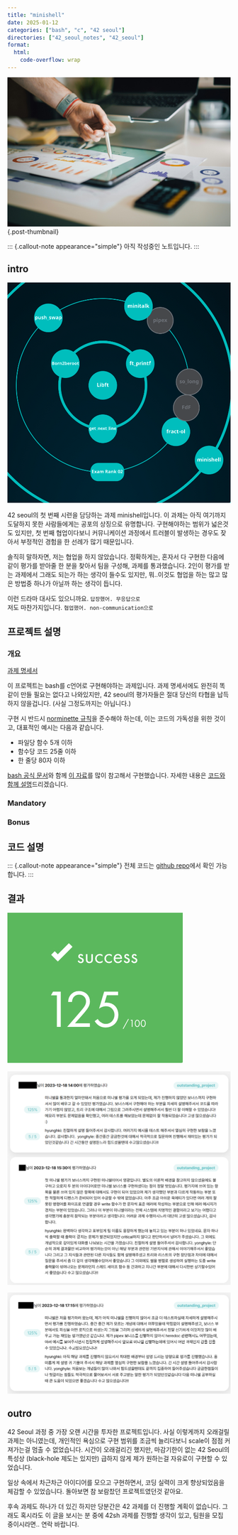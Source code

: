 ```yaml
---
title: "minishell"
date: 2025-01-12
categories: ["bash", "c", "42 seoul"]
directories: ["42_seoul_notes", "42_seoul"]
format:
  html:
    code-overflow: wrap
---
```


![](/img/stat-thumb.jpg){.post-thumbnail}

::: {.callout-note appearance="simple"}
아직 작성중인 노트입니다.
:::

## intro

![42 seoul 공통과정 4서클 과제](/img/42-course-4.png)

42 seoul의 첫 번째 시련을 담당하는 과제 minishell입니다.
이 과제는 아직 여기까지 도달하지 못한 사람들에게는 공포의 상징으로 유명합니다.
구현해야하는 범위가 넓은것도 있지만, 첫 번째 협업이다보니 커뮤니케이션 과정에서 트러블이 발생하는 경우도 잦아서 부정적인 경험을 한 선례가 많기 때문입니다.

솔직히 말하자면, 저는 협업을 하지 않았습니다.
정확하게는, 혼자서 다 구현한 다음에 같이 평가를 받아줄 한 분을 찾아서 팀을 구성해, 과제를 통과했습니다.
2인이 평가를 받는 과제에서 그래도 되는가 하는 생각이 들수도 있지만, 뭐..이것도 협업을 하는 많고 많은 방법중 하나가 아닐까 하는 생각이 듭니다.

이런 드라마 대사도 있으니까요. `답장했어. 무응답으로`   
저도 마찬가지입니다. `협업했어. non-communication으로`

## 프로젝트 설명

### 개요

[과제 명세서](https://cdn.intra.42.fr/pdf/pdf/133183/en.subject.pdf)

이 프로젝트는 bash를 c언어로 구현해야하는 과제입니다.
과제 명세서에도 완전히 똑같이 만들 필요는 없다고 나와있지만, 42 seoul의 평가자들은 절대 당신의 타협을 납득하지 않을겁니다. (사실 그정도까지는 아닙니다.)

구현 시 반드시 [norminette 규칙](https://github.com/taeng42/norminette/blob/master/pdf/ko.norm.pdf)을 준수해야 하는데, 이는 코드의 가독성을 위한 것이고, 대표적인 예시는 다음과 같습니다.

- 파일당 함수 5개 이하
- 함수당 코드 25줄 이하
- 한 줄당 80자 이하

[bash 공식 문서](https://www.gnu.org/software/bash/manual/bash.html)와 함께 [이 자료](https://mug896.github.io/bash-shell/index.html)를 많이 참고해서 구현했습니다.
자세한 내용은 [코드와 함께 설명](#코드-설명)드리겠습니다.

### Mandatory

### Bonus

## 코드 설명

::: {.callout-note appearance="simple"}
전체 코드는 [github repo](https://github.com/cryscham123/my_bash)에서 확인 가능합니다.
:::

## 결과

![최종 점수](/img/printf-score.png)

![](img/2025-01-13-20-08-46.png)

![최종 평가](img/2025-01-13-20-09-41.png)

## outro

42 Seoul 과정 중 가장 오랜 시간을 투자한 프로젝트입니다.
사실 이렇게까지 오래걸릴 과제는 아니였는데, 개인적인 욕심으로 구현 범위를 조금씩 늘리다보니 scale이 점점 커져가는걸 멈출 수 없었습니다.
시간이 오래걸리긴 했지만, 마감기한이 없는 42 Seoul의 특성상 (black-hole 제도는 있지만) 급하지 않게 제가 원하는걸 자유로이 구현할 수 있었습니다.

일상 속에서 차근차근 아이디어를 모으고 구현하면서, 코딩 실력이 크게 향상되었음을 체감할 수 있었습니다.
돌아보면 참 보람찼던 프로젝트였던것 같아요.

후속 과제도 하나가 더 있긴 하지만 당분간은 42 과제를 더 진행할 계획이 없습니다.
그래도 혹시라도 이 글을 보시는 분 중에 42sh 과제를 진행할 생각이 있고, 팀원을 모집 중이시라면.. 연락 바랍니다.
